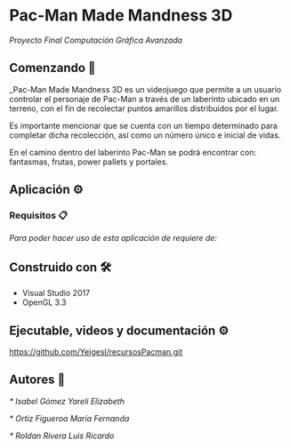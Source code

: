 # Pac-Man Made Mandness 3D 

_Proyecto Final
Computación Gráfica Avanzada_

## Comenzando 🚀

_Pac-Man Made Mandness 3D es un videojuego que permite a un usuario controlar el personaje de Pac-Man a través de un laberinto ubicado en un terreno, con el fin de recolectar puntos amarillos distribuidos por el lugar.

Es importante mencionar que se cuenta con un tiempo determinado para completar dicha recolección, así como un número único e inicial de vidas.

En el camino dentro del laberinto Pac-Man se podrá encontrar con: fantasmas, frutas, power pallets y portales.


## Aplicación ⚙️


### Requisitos 📋

_Para poder hacer uso de esta aplicación de requiere de:_


## Construido con 🛠️

* Visual Studio 2017
* OpenGL 3.3

## Ejecutable, videos y documentación ⚙️

https://github.com/Yeigesl/recursosPacman.git

## Autores 🔩

_* Isabel Gómez Yareli Elizabeth_

_* Ortiz Figueroa María Fernanda_

_* Roldan Rivera Luis Ricardo_
